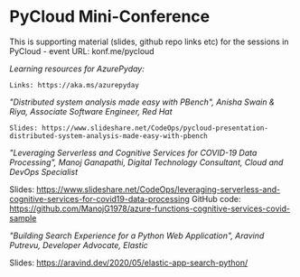 # PyCloud Mini-Conference 
This is supporting material (slides, github repo links etc) for the sessions in PyCloud - event URL: konf.me/pycloud

_Learning resources for AzurePyday:_ 

    Links: https://aka.ms/azurepyday

_"Distributed system analysis made easy with PBench", Anisha Swain & Riya, Associate Software Engineer, Red Hat_

    Slides: https://www.slideshare.net/CodeOps/pycloud-presentation-distributed-system-analysis-made-easy-with-pbench  

_"Leveraging Serverless and Cognitive Services for COVID-19 Data Processing", Manoj Ganapathi, Digital Technology Consultant, Cloud and DevOps Specialist_

  Slides: https://www.slideshare.net/CodeOps/leveraging-serverless-and-cognitive-services-for-covid19-data-processing
  GitHub code: https://github.com/ManojG1978/azure-functions-cognitive-services-covid-sample 

_"Building Search Experience for a Python Web Application", Aravind Putrevu, Developer Advocate, Elastic_
  
  Slides: https://aravind.dev/2020/05/elastic-app-search-python/ 




